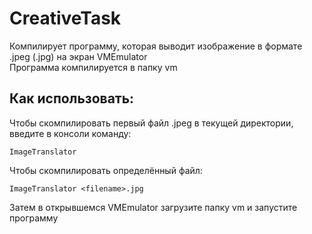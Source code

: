 # CreativeTask
Компилирует программу, которая выводит изображение в формате .jpeg (.jpg) на экран VMEmulator<br>
Программа компилируется в папку vm
<h2>Как использовать:</h2>
Чтобы скомпилировать первый файл .jpeg в текущей директории, введите в консоли команду:

```
ImageTranslator
```

Чтобы скомпилировать определённый файл:
```
ImageTranslator <filename>.jpg
```
Затем в открывшемся VMEmulator загрузите папку vm и запустите программу
